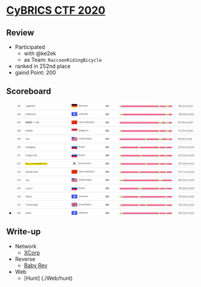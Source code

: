 # [CyBRICS CTF 2020](https://cybrics.net/)

## Review

* Participated
  * with @ke2ek
  * as Team: `RaccoonRidingBicycle`
* ranked in 252nd place
* gaind Point: 200

## Scoreboard

* ![scoreboard](./scoreboard.png?raw=true)

## Write-up

* Network
  * [XCorp](./Network/xcorp)
* Reverse
  * [Baby Rev](./Reverse/babyrev)
* Web
  * [Hunt] (./Web/hunt)
